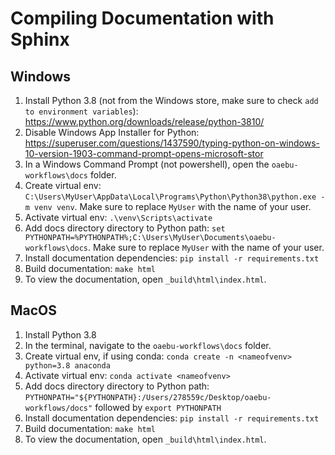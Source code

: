# Compiling Documentation with Sphinx

## Windows
1) Install Python 3.8 (not from the Windows store, make sure to check `add to environment variables`): https://www.python.org/downloads/release/python-3810/
2) Disable Windows App Installer for Python: https://superuser.com/questions/1437590/typing-python-on-windows-10-version-1903-command-prompt-opens-microsoft-stor
3) In a Windows Command Prompt (not powershell), open the `oaebu-workflows\docs` folder. 
3) Create virtual env: `C:\Users\MyUser\AppData\Local\Programs\Python\Python38\python.exe -m venv venv`. Make sure to replace `MyUser` with the name of your user.
4) Activate virtual env: `.\venv\Scripts\activate`
5) Add docs directory directory to Python path: `set PYTHONPATH=%PYTHONPATH%;C:\Users\MyUser\Documents\oaebu-workflows\docs`. Make sure to replace `MyUser` with the name of your user.
6) Install documentation dependencies: `pip install -r requirements.txt`
7) Build documentation: `make html`
8) To view the documentation, open `_build\html\index.html`.

## MacOS
1) Install Python 3.8 
3) In the terminal, navigate to the `oaebu-workflows\docs` folder. 
3) Create virtual env, if using conda: `conda create -n <nameofvenv> python=3.8 anaconda`
4) Activate virtual env: `conda activate <nameofvenv>`
5) Add docs directory directory to Python path: `PYTHONPATH="${PYTHONPATH}:/Users/278559c/Desktop/oaebu-workflows/docs"` followed by `export PYTHONPATH`
6) Install documentation dependencies: `pip install -r requirements.txt`
7) Build documentation: `make html`
8) To view the documentation, open `_build\html\index.html`.
